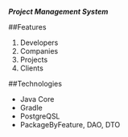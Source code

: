 ***Project Management System***

##Features
1. Developers
2. Companies
3. Projects
4. Clients

##Technologies

- Java Core
- Gradle
- PostgreQSL
- PackageByFeature, DAO, DTO
